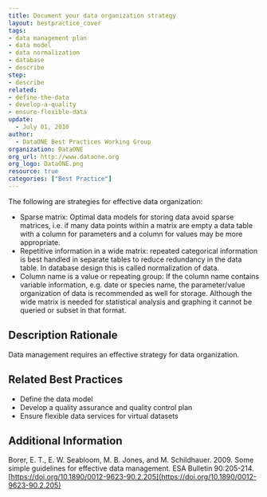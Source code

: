 ```yaml
---
title: Document your data organization strategy
layout: bestpractice_cover
tags:
- data management plan
- data model
- data normalization
- database
- describe
step:
- describe
related:
- define-the-data
- develop-a-quality
- ensure-flexible-data
update:
  - July 01, 2010
author:
  - DataONE Best Practices Working Group
organization: DataONE
org_url: http://www.dataone.org
org_logo: DataONE.png
resource: true
categories: ["Best Practice"]
---
```




The following are strategies for effective data organization:
- Sparse matrix: Optimal data models for storing data avoid sparse matrices, i.e. if many data points within a matrix are empty a data table with a column for parameters and a column for values may be more appropriate.
- Repetitive information in a wide matrix: repeated categorical information is best handled in separate tables to reduce redundancy in the data table. In database design this is called normalization of data.
- Column name is a value or repeating group: If the column name contains variable information, e.g. date or species name, the parameter/value organization of data is recommended as well for storage. Although the wide matrix is needed for statistical analysis and graphing it cannot be queried or subset in that format.

## Description Rationale

Data management requires an effective strategy for data organization.

## Related Best Practices

- Define the data model
- Develop a quality assurance and quality control plan
- Ensure flexible data services for virtual datasets

## Additional Information

Borer, E. T., E. W. Seabloom, M. B. Jones, and M. Schildhauer. 2009. Some simple guidelines for effective data management. ESA Bulletin 90:205-214. [https://doi.org/10.1890/0012-9623-90.2.205](https://doi.org/10.1890/0012-9623-90.2.205)
